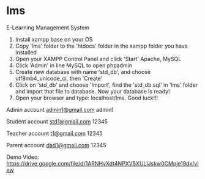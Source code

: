 # lms
E-Learning Management System

1. Install xampp base on your OS
2. Copy 'lms' folder to the 'htdocs' folder in the xampp folder you have installed
3. Open your XAMPP Control Panel and click 'Start' Apache, MySQL
4. Click 'Admin' in line MySQL to open phpadmin
5. Create new database with name 'std_db', and choose utf8mb4_unicode_ci, then 'Create'
6. Click on 'std_db' and choose 'Import', find the 'std_db.sql' in 'lms' folder and import that file to database. Now your database is ready!
7. Open your browser and type: localhost/lms.
Good luck!!!

Admin account
admin1@gmail.com
admin1

Student account
std1@gmail.com
12345

Teacher account
t1@gmail.com
12345

Parent account
dad1@gmail.com
12345

Demo Video: https://drive.google.com/file/d/1ARNHvXdt4NPXV5XULlJskw0CMpje19dx/view
